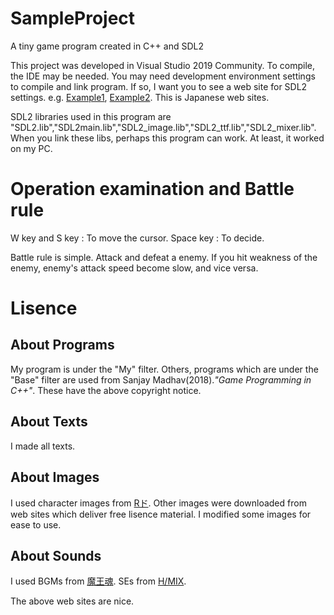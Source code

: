 # SampleProject
A tiny game program created in C++ and SDL2

This project was developed in Visual Studio 2019 Community.
To compile, the IDE may be needed.
You may need development environment settings to compile and link program.
If so, I want you to see a web site for SDL2 settings.
e.g.
[Example1](https://tmick.net/gamedev-vs2017-sdl/),
[Example2](https://www.kuroshum.com/entry/2019/07/18/%E3%82%B2%E3%83%BC%E3%83%A0%E3%83%97%E3%83%AD%E3%82%B0%E3%83%A9%E3%83%9F%E3%83%B3%E3%82%B0C++%E3%81%AE%E7%92%B0%E5%A2%83%E6%A7%8B%E7%AF%89(SDL)#%E8%BF%BD%E5%8A%A0%E3%81%AE%E3%82%A4%E3%83%B3%E3%82%AF%E3%83%AB%E3%83%BC%E3%83%89%E3%83%87%E3%82%A3%E3%83%AC%E3%82%AF%E3%83%88%E3%83%AA%E3%81%AE%E8%A8%AD%E5%AE%9A).
This is Japanese web sites. 

SDL2 libraries used in this program are "SDL2.lib","SDL2main.lib","SDL2_image.lib","SDL2_ttf.lib","SDL2_mixer.lib".
When you link these libs, perhaps this program can work.
At least, it worked on my PC.

# Operation examination and Battle rule
W key and S key : To move the cursor.
Space key : To decide.

Battle rule is simple. Attack and defeat a enemy. If you hit weakness of the enemy, enemy's attack speed become slow, and vice versa.

# Lisence
## About Programs
My program is under the "My" filter.
Others, programs which are under the "Base" filter are used from Sanjay Madhav(2018).*"Game Programming in C++"*.
These have the above copyright notice.

## About Texts
I made all texts.

## About Images
I used character images from [Rド](http://rpgdot3319.g1.xrea.com/muz/002.html).
Other images were downloaded from web sites which deliver free lisence material.
I modified some images for ease to use.

## About Sounds
I used BGMs from [魔王魂](https://maou.audio/category/bgm/).
SEs from [H/MIX](http://www.hmix.net/).

The above web sites are nice.
